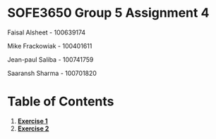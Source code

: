 # SOFE3650 Group 5 Assignment 4

Faisal Alsheet - 100639174

Mike Frackowiak - 100401611

Jean-paul Saliba - 100741759

Saaransh Sharma - 100701820


# Table of Contents

1. [**Exercise 1**](https://github.com/strato67/SOFE3650-Group-5-Assignment-4/tree/main/Exercise_1/CashRegisterProject)
2. [**Exercise 2**](https://github.com/strato67/SOFE3650-Assignment3-Group5/tree/main/Exercise%202/src/com/company)

